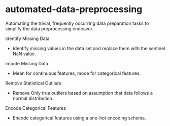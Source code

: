 # automated-data-preprocessing

Automating the trivial, frequently occurring data preparation tasks to simplify the data preprocessing endeavor.

Identify Missing Data
- Identify missing values in the data set and replace them with the sentinel NaN value.

Impute Missing Data
- Mean for continuous features, mode for categorical features.

Remove Statistical Outliers
- Remove Only true outliers based on assumption that data follows a normal distribution.

Encode Categorical Features
- Encode categorical features using a one-hot encoding schema.
